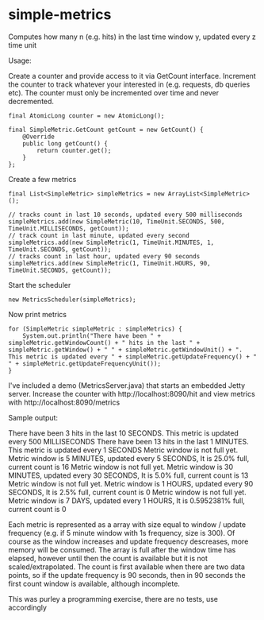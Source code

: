 simple-metrics
==============

Computes how many n (e.g. hits) in the last time window y, updated every z time unit

Usage:

Create a counter and provide access to it via GetCount interface. Increment the counter to track whatever your
interested in (e.g. requests, db queries etc). The counter must only be incremented over time and never decremented.

	final AtomicLong counter = new AtomicLong();

	final SimpleMetric.GetCount getCount = new GetCount() {
		@Override
		public long getCount() {
			return counter.get();
		}
	};
		
		
Create a few metrics

	final List<SimpleMetric> simpleMetrics = new ArrayList<SimpleMetric>();

	// tracks count in last 10 seconds, updated every 500 milliseconds
	simpleMetrics.add(new SimpleMetric(10, TimeUnit.SECONDS, 500, TimeUnit.MILLISECONDS, getCount));
	// track count in last minute, updated every second
	simpleMetrics.add(new SimpleMetric(1, TimeUnit.MINUTES, 1, TimeUnit.SECONDS, getCount));
	// tracks count in last hour, updated every 90 seconds
	simpleMetrics.add(new SimpleMetric(1, TimeUnit.HOURS, 90, TimeUnit.SECONDS, getCount));
	
Start the scheduler

	new MetricsScheduler(simpleMetrics);
		
		
Now print metrics

	for (SimpleMetric simpleMetric : simpleMetrics) {    				
		System.out.println("There have been " + simpleMetric.getWindowCount() + " hits in the last " + simpleMetric.getWindow() + " " + simpleMetric.getWindowUnit() + ". This metric is updated every " + simpleMetric.getUpdateFrequency() + " " + simpleMetric.getUpdateFrequencyUnit());
	}
	
	
	
I've included a demo (MetricsServer.java) that starts an embedded Jetty server. Increase the counter with http://localhost:8090/hit and view metrics with http://localhost:8090/metrics

Sample output:

There have been 3 hits in the last 10 SECONDS. This metric is updated every 500 MILLISECONDS
There have been 13 hits in the last 1 MINUTES. This metric is updated every 1 SECONDS
Metric window is not full yet. Metric window is 5 MINUTES, updated every 5 SECONDS, It is 25.0% full, current count is 16
Metric window is not full yet. Metric window is 30 MINUTES, updated every 30 SECONDS, It is 5.0% full, current count is 13
Metric window is not full yet. Metric window is 1 HOURS, updated every 90 SECONDS, It is 2.5% full, current count is 0
Metric window is not full yet. Metric window is 7 DAYS, updated every 1 HOURS, It is 0.5952381% full, current count is 0

Each metric is represented as a array  with size equal to window / update frequency (e.g. if 5 minute window with 1s frequency, size is 300). Of course as the window increases and update frequency descreases, more memory will be consumed. The array is full after the window time has elapsed, however until then the count is available but it is not scaled/extrapolated. The count is first available when there are two data points, so if the update frequency is 90 seconds, then in 90 seconds the first count window is available, although incomplete. 

This was purley a programming exercise, there are no tests, use accordingly
